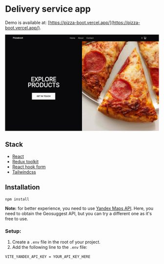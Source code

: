 # Delivery service app

Demo is available at: [https://pizza-boot.vercel.app/](https://pizza-boot.vercel.app/).

![Homepage](./public/homepageREADME.png)

## Stack

- [React](https://react.dev/)
- [Redux toolkit](https://redux-toolkit.js.org/)
- [React hook form](https://react-hook-form.com/)
- [Tailwindcss](https://tailwindcss.com/)

## Installation

```
npm install
```

**Note:** for better experience, you need to use [Yandex Maps API][1]. Here, you need to obtain the Geosuggest API, but you can try a different one as it's free to use.

### Setup:

1. Create a `.env` file in the root of your project.
2. Add the following line to the `.env` file:

```
VITE_YANDEX_API_KEY = YOUR_API_KEY_HERE
```

[1]: https://yandex.com/maps-api/
